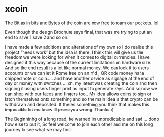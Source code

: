 # xcoin
The Bit as in bits and Bytes of the coin are now free to roam our pockets. lol  

  

Even though the design Brochure says final, that was me trying to put an end to save 1 save 2 and so on. 

I have made a few additions and alterations of my own so I do realise this project “needs work” but the idea is there. I think this will give us the freedom we were looking for when it comes to digital currencies. I have designed it this way because of the current limitations on hardware size. And so the end result is a lot like normal money. We can lock it to users accounts or we can let it Rome free on an rfid , QR code money haha chipped note or coin..... and have another device as signage at the end of day or money with switches … oh, my latest was creating the coin and then signing it using users finger print as input to generate keys. And so now we can shop with our faces and fingers too..  My idea allows coins to sign or latch themselves onto something and so the main idea is that crypto can be withdrawn and deposited.  If theres something you think that makes this impossible let me know ill prove you wrong. Thanks :) 

The Beginninhg of a long road, be warned im unpredictable and sad ... dono how else to put it, So feel welcome to join each other and me on this long journey to see what we may find. 
